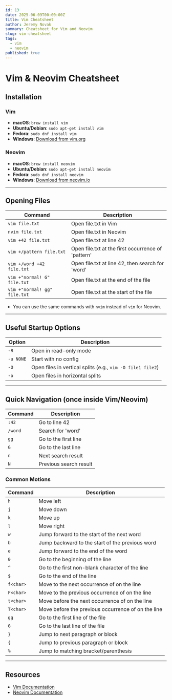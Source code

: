 ```yaml
---
id: 13
date: 2025-06-09T00:00:00Z
title: Vim Cheatsheet
author: Jeremy Novak
summary: Cheatsheet for Vim and Neovim
slug: vim-cheatsheet
tags:
  - vim
  - neovim
published: true
---
```


# Vim & Neovim Cheatsheet

## Installation

### Vim
- **macOS**: `brew install vim`
- **Ubuntu/Debian**: `sudo apt-get install vim`
- **Fedora**: `sudo dnf install vim`
- **Windows**: [Download from vim.org](https://www.vim.org/download.php)

### Neovim
- **macOS**: `brew install neovim`
- **Ubuntu/Debian**: `sudo apt-get install neovim`
- **Fedora**: `sudo dnf install neovim`
- **Windows**: [Download from neovim.io](https://neovim.io/)

---

## Opening Files

| Command | Description |
|---------|-------------|
| `vim file.txt` | Open file.txt in Vim |
| `nvim file.txt` | Open file.txt in Neovim |
| `vim +42 file.txt` | Open file.txt at line 42 |
| `vim +/pattern file.txt` | Open file.txt at the first occurrence of 'pattern' |
| `vim +/word +42 file.txt` | Open file.txt at line 42, then search for 'word' |
| `vim +"normal! G" file.txt` | Open file.txt at the end of the file |
| `vim +"normal! gg" file.txt` | Open file.txt at the start of the file |

- You can use the same commands with `nvim` instead of `vim` for Neovim.

---

## Useful Startup Options

| Option | Description |
|--------|-------------|
| `-R` | Open in read-only mode |
| `-u NONE` | Start with no config |
| `-O` | Open files in vertical splits (e.g., `vim -O file1 file2`) |
| `-o` | Open files in horizontal splits |

---

## Quick Navigation (once inside Vim/Neovim)

| Command | Description |
|---------|-------------|
| `:42` | Go to line 42 |
| `/word` | Search for 'word' |
| `gg` | Go to the first line |
| `G` | Go to the last line |
| `n` | Next search result |
| `N` | Previous search result |

### Common Motions

| Command | Description |
|---------|-------------|
| `h` | Move left |
| `j` | Move down |
| `k` | Move up |
| `l` | Move right |
| `w` | Jump forward to the start of the next word |
| `b` | Jump backward to the start of the previous word |
| `e` | Jump forward to the end of the word |
| `0` | Go to the beginning of the line |
| `^` | Go to the first non-blank character of the line |
| `$` | Go to the end of the line |
| `f<char>` | Move to the next occurrence of <char> on the line |
| `F<char>` | Move to the previous occurrence of <char> on the line |
| `t<char>` | Move before the next occurrence of <char> on the line |
| `T<char>` | Move before the previous occurrence of <char> on the line |
| `gg` | Go to the first line of the file |
| `G` | Go to the last line of the file |
| `}` | Jump to next paragraph or block |
| `{` | Jump to previous paragraph or block |
| `%` | Jump to matching bracket/parenthesis |

---

## Resources
- [Vim Documentation](https://vimhelp.org/)
- [Neovim Documentation](https://neovim.io/doc/) 